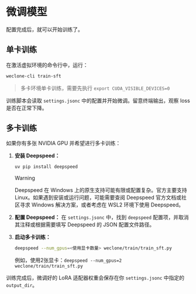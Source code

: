 # 微调模型

配置完成后，就可以开始训练了。

## 单卡训练

在激活虚拟环境的命令行中，运行：

```bash
weclone-cli train-sft
```

> 多卡环境单卡训练，需要先执行 `export CUDA_VISIBLE_DEVICES=0`

训练脚本会读取 `settings.jsonc` 中的配置并开始微调。留意终端输出，观察 loss 是否在正常下降。

## 多卡训练

如果你有多张 NVIDIA GPU 并希望进行多卡训练：

1. **安装 Deepspeed：**

   ```bash
   uv pip install deepspeed
   ```

   > [!WARNING]
   > Deepspeed 在 Windows 上的原生支持可能有限或配置复杂。官方主要支持 Linux。如果遇到安装或运行问题，可能需要查阅 Deepspeed 官方文档或社区寻求 Windows 解决方案，或者考虑在 WSL2 环境下使用 Deepspeed。

2. **配置 Deepspeed：**
   在 `settings.jsonc` 中，找到 `deepspeed` 配置项，并取消其注释或根据需要填写 Deepspeed 的 JSON 配置文件路径。

3. **启动多卡训练：**

   ```bash
   deepspeed --num_gpus=<使用显卡数量> weclone/train/train_sft.py
   ```

   例如，使用2张显卡：`deepspeed --num_gpus=2 weclone/train/train_sft.py`

训练完成后，微调好的 LoRA 适配器权重会保存在你 `settings.jsonc` 中指定的 `output_dir`。